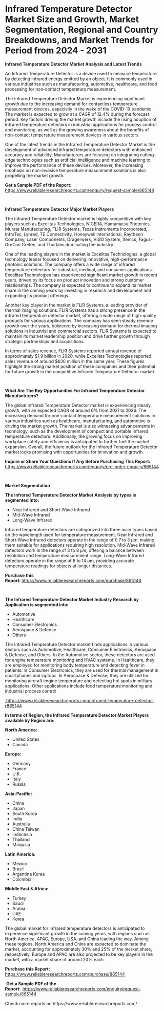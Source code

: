 <p><h1>Infrared Temperature Detector Market Size and Growth, Market Segmentation, Regional and Country Breakdowns, and Market Trends for Period from 2024 -  2031</h1></p><p><strong>Infrared Temperature Detector Market Analysis and Latest Trends</strong></p>
<p><p>An Infrared Temperature Detector is a device used to measure temperature by detecting infrared energy emitted by an object. It is commonly used in various industries such as manufacturing, automotive, healthcare, and food processing for non-contact temperature measurement.</p><p>The Infrared Temperature Detector Market is experiencing significant growth due to the increasing demand for contactless temperature measurement devices, especially in the wake of the COVID-19 pandemic. The market is expected to grow at a CAGR of 12.4% during the forecast period. Key factors driving the market growth include the rising adoption of infrared temperature detectors in industrial applications for process control and monitoring, as well as the growing awareness about the benefits of non-contact temperature measurement devices in various sectors.</p><p>One of the latest trends in the Infrared Temperature Detector Market is the development of advanced infrared temperature detectors with enhanced accuracy and reliability. Manufacturers are focusing on integrating cutting-edge technologies such as artificial intelligence and machine learning to improve the performance of these devices. Moreover, the increasing emphasis on non-invasive temperature measurement solutions is also propelling the market growth.</p></p>
<p><strong>Get a Sample PDF of the Report:&nbsp;</strong> <a href="https://www.reliableresearchreports.com/enquiry/request-sample/865144">https://www.reliableresearchreports.com/enquiry/request-sample/865144</a></p>
<p>&nbsp;</p>
<p><strong>Infrared Temperature Detector Major Market Players</strong></p>
<p><p>The Infrared Temperature Detector market is highly competitive with key players such as Excelitas Technologies, NICERA, Hamamatsu Photonics, Murata Manufacturing, FLIR Systems, Texas Instruments Incorporated, InfraTec, Lynred, TE Connectivity, Honeywell International, Raytheon Company, Laser Components, Dragerwerk, VIGO System, Xenics, Fagus-GreCon Greten, and Thorlabs dominating the industry.</p><p>One of the leading players in the market is Excelitas Technologies, a global technology leader focused on delivering innovative, high-performance photonic solutions. The company offers a wide range of infrared temperature detectors for industrial, medical, and consumer applications. Excelitas Technologies has experienced significant market growth in recent years, driven by its focus on product innovation and strong customer relationships. The company is expected to continue to expand its market share in the coming years by investing in research and development and expanding its product offerings.</p><p>Another key player in the market is FLIR Systems, a leading provider of thermal imaging solutions. FLIR Systems has a strong presence in the infrared temperature detector market, offering a wide range of high-quality products for various applications. The company has seen steady revenue growth over the years, bolstered by increasing demand for thermal imaging solutions in industrial and commercial sectors. FLIR Systems is expected to maintain its market leadership position and drive further growth through strategic partnerships and acquisitions.</p><p>In terms of sales revenue, FLIR Systems reported annual revenue of approximately $1.9 billion in 2020, while Excelitas Technologies reported sales revenue of around $600 million in the same year. These figures highlight the strong market position of these companies and their potential for future growth in the competitive Infrared Temperature Detector market.</p></p>
<p>&nbsp;</p>
<p><strong>What Are The Key Opportunities For Infrared Temperature Detector Manufacturers?</strong></p>
<p><p>The global Infrared Temperature Detector market is experiencing steady growth, with an expected CAGR of around 6% from 2021 to 2026. The increasing demand for non-contact temperature measurement solutions in various industries such as healthcare, manufacturing, and automotive is driving the market growth. The market is also witnessing advancements in technology, such as the development of compact and portable infrared temperature detectors. Additionally, the growing focus on improving workplace safety and efficiency is anticipated to further fuel the market expansion. Overall, the future outlook for the Infrared Temperature Detector market looks promising with opportunities for innovation and growth.</p></p>
<p><strong>Inquire or Share Your Questions If Any Before Purchasing This Report:</strong> <a href="https://www.reliableresearchreports.com/enquiry/pre-order-enquiry/865144">https://www.reliableresearchreports.com/enquiry/pre-order-enquiry/865144</a></p>
<p>&nbsp;</p>
<p><strong>Market Segmentation</strong></p>
<p><strong>The Infrared Temperature Detector Market Analysis by types is segmented into:</strong></p>
<p><ul><li>Near Infrared and Short-Wave Infrared</li><li>Mid-Wave Infrared</li><li>Long-Wave Infrared</li></ul></p>
<p><p>Infrared temperature detectors are categorized into three main types based on the wavelength used for temperature measurement. Near Infrared and Short-Wave Infrared detectors operate in the range of 0.7 to 3 µm, making them suitable for applications requiring high resolution. Mid-Wave Infrared detectors work in the range of 3 to 8 µm, offering a balance between resolution and temperature measurement range. Long-Wave Infrared detectors operate in the range of 8 to 14 µm, providing accurate temperature readings for objects at longer distances.</p></p>
<p><strong>Purchase this Report:&nbsp;</strong><a href="https://www.reliableresearchreports.com/purchase/865144">https://www.reliableresearchreports.com/purchase/865144</a></p>
<p>&nbsp;</p>
<p><strong>The Infrared Temperature Detector Market Industry Research by Application is segmented into:</strong></p>
<p><ul><li>Automotive</li><li>Healthcare</li><li>Consumer Electronics</li><li>Aerospace & Defense</li><li>Others</li></ul></p>
<p><p>The Infrared Temperature Detector market finds applications in various sectors such as Automotive, Healthcare, Consumer Electronics, Aerospace & Defense, and Others. In the Automotive sector, these detectors are used for engine temperature monitoring and HVAC systems. In Healthcare, they are employed for monitoring body temperature and detecting fever in patients. In Consumer Electronics, they are used for thermal management in smartphones and laptops. In Aerospace & Defense, they are utilized for monitoring aircraft engine temperature and detecting hot spots in military applications. Other applications include food temperature monitoring and industrial process control.</p></p>
<p><a href="https://www.reliableresearchreports.com/infrared-temperature-detector-r865144">&nbsp;https://www.reliableresearchreports.com/infrared-temperature-detector-r865144</a></p>
<p><strong>In terms of Region, the Infrared Temperature Detector Market Players available by Region are:</strong></p>
<p>
    <p> <strong> North America: </strong>
        <ul>
            <li>United States</li>
            <li>Canada</li>
        </ul>
        </p> 
    <p> <strong> Europe: </strong>
        <ul>
            <li>Germany</li>
            <li>France</li>
            <li>U.K.</li>
            <li>Italy</li>
            <li>Russia</li>
        </ul>
        </p> 
    <p> <strong> Asia-Pacific: </strong>
        <ul>
            <li>China</li>
            <li>Japan</li>
            <li>South Korea</li>
            <li>India</li>
            <li>Australia</li>
            <li>China Taiwan</li>
            <li>Indonesia</li>
            <li>Thailand</li>
            <li>Malaysia</li>
        </ul>
        </p> 
    <p> <strong> Latin America: </strong>
        <ul>
            <li>Mexico</li>
            <li>Brazil</li>
            <li>Argentina Korea</li>
            <li>Colombia</li>
        </ul>
        </p> 
    <p> <strong> Middle East & Africa: </strong>
        <ul>
            <li>Turkey</li>
            <li>Saudi</li>
            <li>Arabia</li>
            <li>UAE</li>
            <li>Korea</li>
        </ul>
    </p>
    </p>
<p><p>The global market for infrared temperature detectors is anticipated to experience significant growth in the coming years, with regions such as North America, APAC, Europe, USA, and China leading the way. Among these regions, North America and China are expected to dominate the market, accounting for approximately 30% and 25% of the market share, respectively. Europe and APAC are also projected to be key players in the market, with a market share of around 20% each.</p></p>
<p><strong>Purchase this Report: </strong><a href="https://www.reliableresearchreports.com/purchase/865144">https://www.reliableresearchreports.com/purchase/865144</a></p>
<p>&nbsp;<strong>Get a Sample PDF of the Report:&nbsp;&nbsp;</strong><a href="https://www.reliableresearchreports.com/enquiry/request-sample/865144">https://www.reliableresearchreports.com/enquiry/request-sample/865144</a></p>
<p><strong></strong></p>
<p>Check more reports on https://www.reliableresearchreports.com/</p>